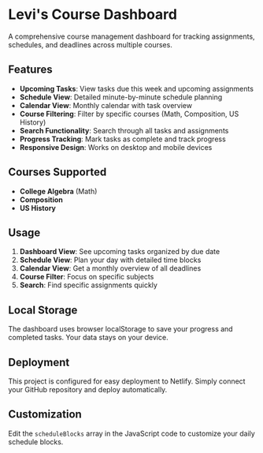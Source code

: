 # Levi's Course Dashboard

A comprehensive course management dashboard for tracking assignments, schedules, and deadlines across multiple courses.

## Features

- **Upcoming Tasks**: View tasks due this week and upcoming assignments
- **Schedule View**: Detailed minute-by-minute schedule planning
- **Calendar View**: Monthly calendar with task overview
- **Course Filtering**: Filter by specific courses (Math, Composition, US History)
- **Search Functionality**: Search through all tasks and assignments
- **Progress Tracking**: Mark tasks as complete and track progress
- **Responsive Design**: Works on desktop and mobile devices

## Courses Supported

- **College Algebra** (Math)
- **Composition** 
- **US History**

## Usage

1. **Dashboard View**: See upcoming tasks organized by due date
2. **Schedule View**: Plan your day with detailed time blocks
3. **Calendar View**: Get a monthly overview of all deadlines
4. **Course Filter**: Focus on specific subjects
5. **Search**: Find specific assignments quickly

## Local Storage

The dashboard uses browser localStorage to save your progress and completed tasks. Your data stays on your device.

## Deployment

This project is configured for easy deployment to Netlify. Simply connect your GitHub repository and deploy automatically.

## Customization

Edit the `scheduleBlocks` array in the JavaScript code to customize your daily schedule blocks.
